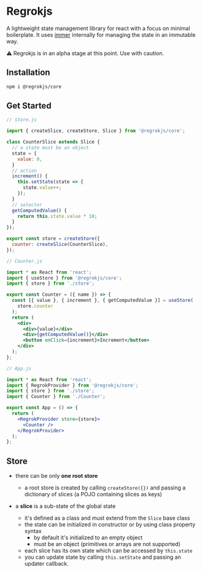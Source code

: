 # Regrokjs

A lightweight state management library for react with a focus on minimal boilerplate. It uses [immer](https://github.com/immerjs/immer) internally for managing the state in an immutable way.

⚠️ Regrokjs is in an alpha stage at this point. Use with caution.

## Installation

```bash
npm i @regrokjs/core
```

## Get Started

```js
// store.js

import { createSlice, createStore, Slice } from '@regrokjs/core';

class CounterSlice extends Slice {
  // a state must be an object
  state = {
    value: 0,
  }
  // action
  increment() {
    this.setState(state => {
      state.value++;
    });
  }
  // selector
  getComputedValue() {
    return this.state.value * 10;
  }
});

export const store = createStore({
  counter: createSlice(CounterSlice),
});
```

```jsx
// Counter.js

import * as React from 'react';
import { useStore } from '@regrokjs/core';
import { store } from './store';

export const Counter = ({ name }) => {
  const [{ value }, { increment }, { getComputedValue }] = useStore(
    store.counter
  );
  return (
    <div>
      <div>{value}</div>
      <div>{getComputedValue()}</div>
      <button onClick={increment}>Increment</button>
    </div>
  );
};
```

```jsx
// App.js

import * as React from 'react';
import { RegrokProvider } from '@regrokjs/core';
import { store } from './store';
import { Counter } from './Counter';

export const App = () => {
  return (
    <RegrokProvider store={store}>
      <Counter />
    </RegrokProvider>
  );
};
```

## Store

- there can be only **one root store**
  - a root store is created by calling `createStore({})` and passing a dictionary of slices (a POJO containing slices as keys)
- a **slice** is a sub-state of the global state

  - it's defined as a class and must extend from the `Slice` base class
  - the state can be initialized in constructor or by using class property syntax
    - by default it's initialized to an empty object
    - must be an object (primitives or arrays are not supported)
  - each slice has its own state which can be accessed by `this.state`
  - you can update state by calling `this.setState` and passing an updater callback.

  <!-- - **actions**
  - functions which are used for updating your state
  - update state by calling `setState`
  - **selectors**
    - functions for selecting a subset of a slice's state or for returning computed/derived values
    - their name must start with a **get** prefix
    - selector results are automatically memomized for better performance
    - they can't modify state
  - API -->
